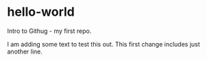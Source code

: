 hello-world
===========

Intro to Githug - my first repo.

I am adding some text to test this out.  This first change includes just another line.
